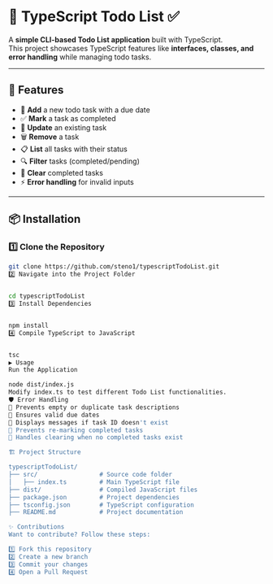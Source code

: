 # 📌 TypeScript Todo List ✅  

A **simple CLI-based Todo List application** built with TypeScript.  
This project showcases TypeScript features like **interfaces, classes, and error handling** while managing todo tasks.  

---

## 🚀 Features  

- 📌 **Add** a new todo task with a due date  
- ✅ **Mark** a task as completed  
- 📝 **Update** an existing task  
- 🗑️ **Remove** a task  
- 📋 **List** all tasks with their status  
- 🔍 **Filter** tasks (completed/pending)  
- 🧹 **Clear** completed tasks  
- ⚡ **Error handling** for invalid inputs  

---

## 📦 Installation  

### 1️⃣ **Clone the Repository**  
```sh
git clone https://github.com/steno1/typescriptTodoList.git
2️⃣ Navigate into the Project Folder


cd typescriptTodoList
3️⃣ Install Dependencies


npm install
4️⃣ Compile TypeScript to JavaScript


tsc
▶️ Usage
Run the Application

node dist/index.js
Modify index.ts to test different Todo List functionalities.
🛡️ Error Handling
🛑 Prevents empty or duplicate task descriptions
🛑 Ensures valid due dates
🛑 Displays messages if task ID doesn't exist
🛑 Prevents re-marking completed tasks
🛑 Handles clearing when no completed tasks exist

🏗️ Project Structure

typescriptTodoList/  
├── src/                 # Source code folder  
│   ├── index.ts         # Main TypeScript file  
├── dist/                # Compiled JavaScript files  
├── package.json         # Project dependencies  
├── tsconfig.json        # TypeScript configuration  
├── README.md            # Project documentation  

✨ Contributions
Want to contribute? Follow these steps:

1️⃣ Fork this repository
2️⃣ Create a new branch
3️⃣ Commit your changes
4️⃣ Open a Pull Request


